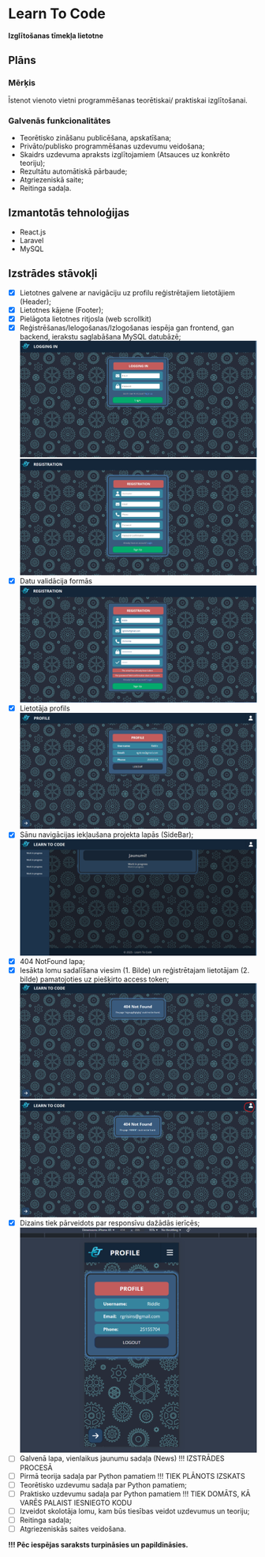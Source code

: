 # Learn To Code

**Izglītošanas tīmekļa lietotne**

## Plāns

### Mērķis

Īstenot vienoto vietni programmēšanas teorētiskai/ praktiskai izglītošanai.

### Galvenās funkcionalitātes

- Teorētisko zināšanu publicēšana, apskatīšana;
- Privāto/publisko programmēšanas uzdevumu
veidošana;
- Skaidrs uzdevuma apraksts izglītojamiem (Atsauces uz konkrēto teoriju);
- Rezultātu automātiskā pārbaude;
- Atgriezeniskā saite;
- Reitinga sadaļa.

## Izmantotās tehnoloģijas

- React.js
- Laravel
- MySQL

## Izstrādes stāvokļi

- [x] Lietotnes galvene ar navigāciju uz profilu reģistrētajiem lietotājiem (Header);
- [x] Lietotnes kājene (Footer);
- [x] Pielāgota lietotnes ritjosla (web scrollkit)
- [x] Reģistrēšanas/Ielogošanas/Izlogošanas iespēja gan frontend, gan backend, ierakstu saglabāšana MySQL datubāzē;
![image](/frontend/public/Login.png)
![image](/frontend/public/Signup.png)
- [x] Datu validācija formās
![image](/frontend/public/Validation.png)
- [x] Lietotāja profils
![image](/frontend/public/Profile.png)
- [x] Sānu navigācijas iekļaušana projekta lapās (SideBar);
![image](/frontend/public/Sidebar.png)
- [x] 404 NotFound lapa;
- [x] Iesākta lomu sadalīšana viesim (1. Bilde) un reģistrētajam lietotājam (2. bilde) pamatojoties uz piešķirto access token;
![image](/frontend/public/404-notfound-unlogged.png)
![image](/frontend/public/404-logged.png)
- [x] Dizains tiek pārveidots par responsīvu dažādās ierīcēs;
![image](/frontend/public/Phoneview.png)
- [ ] Galvenā lapa, vienlaikus jaunumu sadaļa (News) !!! IZSTRĀDES PROCESĀ
- [ ] Pirmā teorija sadaļa par Python pamatiem !!! TIEK PLĀNOTS IZSKATS
- [ ] Teorētisko uzdevumu sadaļa par Python pamatiem;
- [ ] Praktisko uzdevumu sadaļa par Python pamatiem !!! TIEK DOMĀTS, KĀ VARĒS PALAIST IESNIEGTO KODU
- [ ] Izveidot skolotāja lomu, kam būs tiesības veidot uzdevumus un teoriju;
- [ ] Reitinga sadaļa;
- [ ] Atgriezeniskās saites veidošana.

**!!! Pēc iespējas saraksts turpināsies un papildināsies.**


